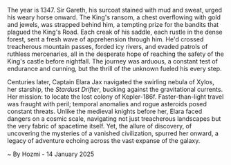 
The year is 1347.  Sir Gareth, his surcoat stained with mud and sweat, urged his weary horse onward.  The King's ransom, a chest overflowing with gold and jewels, was strapped behind him, a tempting prize for the bandits that plagued the King's Road.  Each creak of his saddle, each rustle in the dense forest, sent a fresh wave of apprehension through him.  He'd crossed treacherous mountain passes, forded icy rivers, and evaded patrols of ruthless mercenaries, all in the desperate hope of reaching the safety of the King's castle before nightfall.  The journey was arduous, a constant test of endurance and cunning, but the thrill of the unknown fueled his every step.

Centuries later, Captain Elara Jax navigated the swirling nebula of Xylos, her starship, the *Stardust Drifter*, bucking against the gravitational currents.  Her mission: to locate the lost colony of Kepler-186f.  Faster-than-light travel was fraught with peril; temporal anomalies and rogue asteroids posed constant threats.  Unlike the medieval knights before her, Elara faced dangers on a cosmic scale, navigating not just treacherous landscapes but the very fabric of spacetime itself. Yet, the allure of discovery, of uncovering the mysteries of a vanished civilization, spurred her onward, a legacy of adventure echoing across the vast expanse of the galaxy.

~ By Hozmi - 14 January 2025
